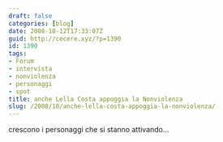 ```yaml
---
draft: false
categories: [blog]
date: 2008-10-12T17:33:07Z
guid: http://cecere.xyz/?p=1390
id: 1390
tags:
- Forum
- intervista
- nonviolenza
- personaggi
- spot
title: anche Lella Costa appoggia la Nonviolenza
slug: /2008/10/anche-lella-costa-appoggia-la-nonviolenza/
---
```


crescono i personaggi che si stanno attivando…
